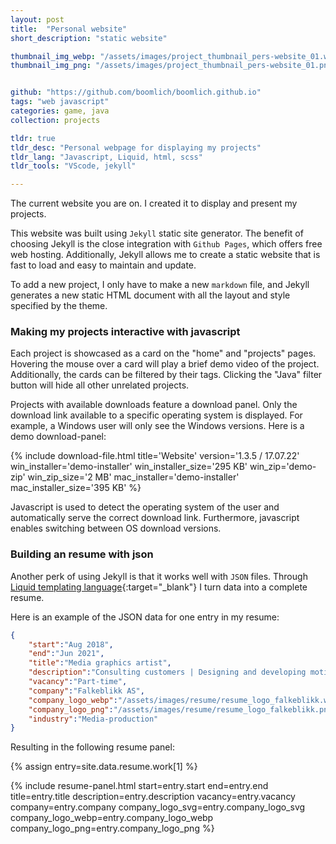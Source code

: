 ```yaml
---
layout: post
title:  "Personal website"
short_description: "static website"

thumbnail_img_webp: "/assets/images/project_thumbnail_pers-website_01.webp"
thumbnail_img_png: "/assets/images/project_thumbnail_pers-website_01.png"


github: "https://github.com/boomlich/boomlich.github.io"
tags: "web javascript"
categories: game, java
collection: projects

tldr: true
tldr_desc: "Personal webpage for displaying my projects"
tldr_lang: "Javascript, Liquid, html, scss"
tldr_tools: "VScode, jekyll"

---
```

The current website you are on. I created it to display and present my projects.

This website was built using `Jekyll` static site generator. The benefit of choosing Jekyll is the close integration with `Github Pages`, which offers free web hosting. Additionally, Jekyll allows me to create a static website that is fast to load and easy to maintain and update.

To add a new project, I only have to make a new `markdown` file, and Jekyll generates a new static HTML document with all the layout and style specified by the theme.

### Making my projects interactive with javascript

Each project is showcased as a card on the "home" and "projects" pages. Hovering the mouse over a card will play a brief demo video of the project. Additionally, the cards can be filtered by their tags. Clicking the "Java" filter button will hide all other unrelated projects.

Projects with available downloads feature a download panel. Only the download link available to a specific operating system is displayed. For example, a Windows user will only see the Windows versions. Here is a demo download-panel:

{% include download-file.html 
    title='Website' version='1.3.5 / 17.07.22'
    win_installer='demo-installer' win_installer_size='295 KB'
    win_zip='demo-zip' win_zip_size='2 MB'
    mac_installer='demo-installer' mac_installer_size='395 KB'
%}

Javascript is used to detect the operating system of the user and automatically serve the correct download link. Furthermore, javascript enables switching between OS download versions.

### Building an resume with json

Another perk of using Jekyll is that it works well with `JSON` files. Through [Liquid templating language](https://shopify.github.io/liquid/){:target="_blank"} I turn data into a complete resume. 

Here is an example of the JSON data for one entry in my resume:
``` json
{
    "start":"Aug 2018",
    "end":"Jun 2021",
    "title":"Media graphics artist",
    "description":"Consulting customers | Designing and developing motions graphics, and visual effects | Editing photos and other graphics-related tasks",
    "vacancy":"Part-time",
    "company":"Falkeblikk AS",
    "company_logo_webp":"/assets/images/resume/resume_logo_falkeblikk.webp",
    "company_logo_png":"/assets/images/resume/resume_logo_falkeblikk.png",
    "industry":"Media-production"
}
```
Resulting in the following resume panel:

{% assign entry=site.data.resume.work[1] %}
<div class = "resume-panel">
    {% include resume-panel.html 
        start=entry.start
        end=entry.end
        title=entry.title
        description=entry.description
        vacancy=entry.vacancy
        company=entry.company
        company_logo_svg=entry.company_logo_svg
        company_logo_webp=entry.company_logo_webp
        company_logo_png=entry.company_logo_png 
    %}
</div>
